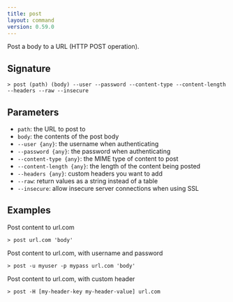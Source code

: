 ```yaml
---
title: post
layout: command
version: 0.59.0
---
```


Post a body to a URL (HTTP POST operation).

## Signature

```> post (path) (body) --user --password --content-type --content-length --headers --raw --insecure```

## Parameters

 -  `path`: the URL to post to
 -  `body`: the contents of the post body
 -  `--user {any}`: the username when authenticating
 -  `--password {any}`: the password when authenticating
 -  `--content-type {any}`: the MIME type of content to post
 -  `--content-length {any}`: the length of the content being posted
 -  `--headers {any}`: custom headers you want to add 
 -  `--raw`: return values as a string instead of a table
 -  `--insecure`: allow insecure server connections when using SSL

## Examples

Post content to url.com
```shell
> post url.com 'body'
```

Post content to url.com, with username and password
```shell
> post -u myuser -p mypass url.com 'body'
```

Post content to url.com, with custom header
```shell
> post -H [my-header-key my-header-value] url.com
```

